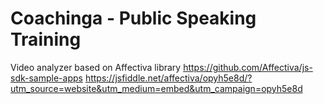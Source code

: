# Coachinga - Public Speaking Training

Video analyzer based on Affectiva library
https://github.com/Affectiva/js-sdk-sample-apps
https://jsfiddle.net/affectiva/opyh5e8d/?utm_source=website&utm_medium=embed&utm_campaign=opyh5e8d
